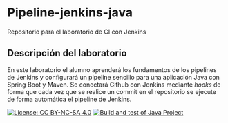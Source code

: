 # Pipeline-jenkins-java

Repositorio para el laboratorio de CI con Jenkins

## Descripción del laboratorio

En este laboratorio el alumno aprenderá los fundamentos de los pipelines de Jenkins y configurará un pipeline sencillo
para una aplicación Java con Spring Boot y Maven. Se conectará Github con Jenkins mediante *hooks* de forma que cada vez
que se realice un commit en el repositorio se ejecute de forma automática el pipeline de Jenkins.

[![License: CC BY-NC-SA 4.0](https://img.shields.io/badge/License-CC_BY--NC--SA_4.0-lightgrey.svg)](https://creativecommons.org/licenses/by-nc-sa/4.0/)
[![Build and test of Java Project](https://github.com/ETSISI-EMS/ems2023_lab_1_2_ci_jenkins-DanielLeandroB/actions/workflows/main.yml/badge.svg)](https://github.com/ETSISI-EMS/ems2023_lab_1_2_ci_jenkins-DanielLeandroB/actions/workflows/main.yml)
